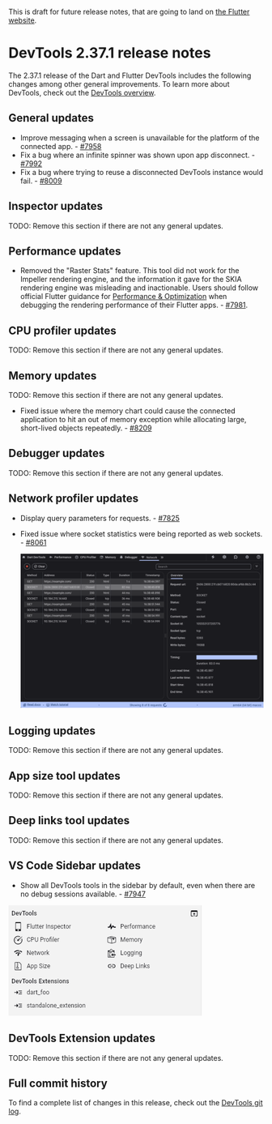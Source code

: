 This is draft for future release notes, that are going to land on
[the Flutter website](https://docs.flutter.dev/tools/devtools/release-notes).

# DevTools 2.37.1 release notes

The 2.37.1 release of the Dart and Flutter DevTools
includes the following changes among other general improvements.
To learn more about DevTools, check out the
[DevTools overview](/tools/devtools/overview).

## General updates

* Improve messaging when a screen is unavailable for the platform of the
connected app. - [#7958](https://github.com/flutter/devtools/pull/7958)
* Fix a bug where an infinite spinner was shown upon app
disconnect. - [#7992](https://github.com/flutter/devtools/pull/7992)
* Fix a bug where trying to reuse a disconnected DevTools instance would
fail. - [#8009](https://github.com/flutter/devtools/pull/8009)

## Inspector updates

TODO: Remove this section if there are not any general updates.

## Performance updates

* Removed the "Raster Stats" feature. This tool did not work for the Impeller rendering
engine, and the information it gave for the SKIA rendering engine was misleading and
inactionable. Users should follow official Flutter guidance for
[Performance & Optimization](https://docs.flutter.dev/perf) when debugging the
rendering performance of their Flutter apps. - [#7981](https://github.com/flutter/devtools/pull/7981).

## CPU profiler updates

TODO: Remove this section if there are not any general updates.

## Memory updates

TODO: Remove this section if there are not any general updates.

* Fixed issue where the memory chart could cause the connected application to hit an
out of memory exception while allocating large, short-lived objects repeatedly. - [#8209](https://github.com/flutter/devtools/pull/8209)

## Debugger updates

TODO: Remove this section if there are not any general updates.

## Network profiler updates

* Display query parameters for requests. - [#7825](https://github.com/flutter/devtools/pull/7825)
* Fixed issue where socket statistics were being reported as web sockets. - [#8061](https://github.com/flutter/devtools/pull/8061)

    ![Network profiler correctly displaying socket statistics](images/socket-profiling.png "Network profiler correctly displaying socket statistics")

## Logging updates

TODO: Remove this section if there are not any general updates.

## App size tool updates

TODO: Remove this section if there are not any general updates.

## Deep links tool updates

TODO: Remove this section if there are not any general updates.

## VS Code Sidebar updates

* Show all DevTools tools in the sidebar by default, even when there are no
debug sessions available. - [#7947](https://github.com/flutter/devtools/pull/7947)

![DevTools tools in the sidebar](images/devtools_in_sidebar.png "DevTools tools in the sidebar")

## DevTools Extension updates

TODO: Remove this section if there are not any general updates.

## Full commit history

To find a complete list of changes in this release, check out the
[DevTools git log](https://github.com/flutter/devtools/tree/v2.37.0).
